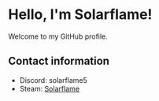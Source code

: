 # Hello, I'm Solarflame!
Welcome to my GitHub profile.
## Contact information
- Discord: solarflame5
- Steam: [Solarflame](https://steamcommunity.com/id/solarflame5/)

